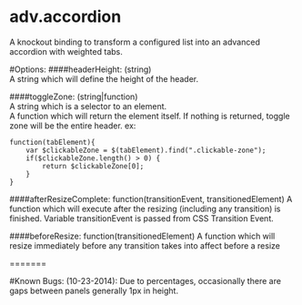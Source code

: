 adv.accordion
=============

A knockout binding to transform a configured list into an advanced accordion with weighted tabs.


#Options:
####headerHeight: (string)  
A string which will define the height of the header. 


####toggleZone: (string|function)  
A string which is a selector to an element.  
A function which will return the element itself. If nothing is returned, toggle zone will be the entire header. ex: 
 
	function(tabElement){  
		var $clickableZone = $(tabElement).find(".clickable-zone");
		if($clickableZone.length() > 0) {
			return $clickableZone[0];
		}
	}
	

####afterResizeComplete: function(transitionEvent, transitionedElement)
A function which will execute after the resizing (including any transition) is finished. Variable transitionEvent is passed from CSS Transition Event.

####beforeResize: function(transitionedElement)
A function which will resize immediately before any transition takes into affect before a resize

=======

#Known Bugs:
(10-23-2014): Due to percentages, occasionally there are gaps between panels generally 1px in height.
